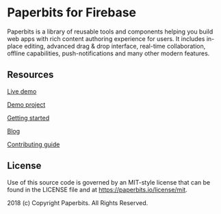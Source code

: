 # Paperbits for Firebase

Paperbits is a library of reusable tools and components helping you build web apps with rich content authoring experience for users. It includes in-place editing, advanced drag & drop interface, real-time collaboration, offline capabilities, push-notifications and many other modern features.


## Resources

[Live demo](https://demo.paperbits.io)

[Demo project](https://github.com/paperbits/paperbits-demo)

[Getting started](https://paperbits.io/wiki/getting-started)

[Blog](https://paperbits.io/blog)

[Contributing guide](https://paperbits.io/contributing)


## License
Use of this source code is governed by an MIT-style license that can be found in the LICENSE file and at https://paperbits.io/license/mit.

2018 (c) Copyright Paperbits. All Rights Reserved.
